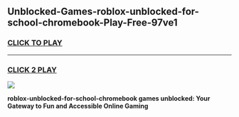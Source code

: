 
## Unblocked-Games-roblox-unblocked-for-school-chromebook-Play-Free-97ve1
<h3>
<a href="https://premium76.site?title=roblox-unblocked-for-school-chromebook&ref=21A">CLICK TO PLAY</a></h3>
<hr>

<h3>
<a href="https://premium76.site?title=roblox-unblocked-for-school-chromebook&ref=21A">CLICK 2 PLAY</a>
  
</h3>

<a href="https://premium76.site?title=roblox-unblocked-for-school-chromebook&ref=21A"><img src="https://clearcache.store/games.png"></a>


**roblox-unblocked-for-school-chromebook games unblocked: Your Gateway to Fun and Accessible Online Gaming**
